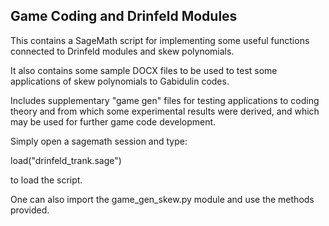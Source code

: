 ## Game Coding and Drinfeld Modules

This contains a SageMath script for implementing some useful functions connected to Drinfeld modules and skew polynomials. 

It also contains some sample DOCX files to be used to test some applications of skew polynomials to Gabidulin codes.

Includes supplementary "game gen" files for testing applications to coding theory and from which some experimental results were derived, and 
which may be used for further game code development.

Simply open a sagemath session and type:

load("drinfeld_trank.sage")

to load the script.

One can also import the game_gen_skew.py module and use the methods provided.

